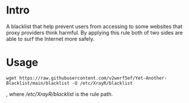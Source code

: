 # Intro

A blacklist that help prevent users from accessing to some websites that proxy providers think harmful. By applying this rule both of two sides are able to surf the Internet more safely.

# Usage
```
wget https://raw.githubusercontent.com/v2werf5ef/Yet-Another-Blacklist/main/blacklist -O /etc/XrayR/blacklist
```

, where */etc/XrayR/blacklist* is the rule path.
